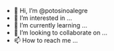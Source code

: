 - 👋 Hi, I’m @potosinoalegre
- 👀 I’m interested in ...
- 🌱 I’m currently learning ...
- 💞️ I’m looking to collaborate on ...
- 📫 How to reach me ...

<!---
potosinoalegre/potosinoalegre is a ✨ special ✨ repository because its `README.md` (this file) appears on your GitHub profile.
You can click the Preview link to take a look at your changes.
--->
